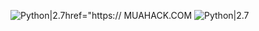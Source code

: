 ![Python|2.7](https://img.shields.io/badge/MUAHACK.COM-2.7-blue.svg)href="https://
MUAHACK.COM
![Python|2.7](https://img.shields.io/badge/MUAHACK.VN-2.7-red.svg)
<div <img src

